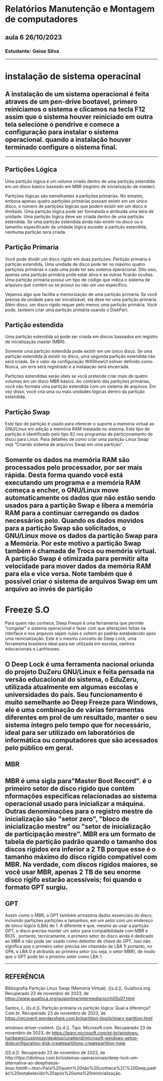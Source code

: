# Relatórios Manutenção e Montagem de computadores
## aula 6 26/10/2023
### **Estudante:** Geise Silva
----------------
# instalação de sistema operacinal
## A instalação de um sistema operacional é feita atraves de um pen-drive bootavel, primero reiniciamos o sistema e clicamos na tecla F12 assim que o sistema houver reiniciado em outra tela selecione o pendrive e comece a configuração para instalar o sistema operacional. quando a instalação houver terminado configure o sistema final.
----------------

## Partições Lógica
Uma partição lógica é um volume criado dentro de uma partição estendida em um disco básico baseado em MBR (registro de inicialização de master).

Partições lógicas são semelhantes a partições primárias. No entanto, embora apenas quatro partições primárias possam existir em um único disco, o número de partições lógicas que podem existir em um disco é ilimitado. Uma partição lógica pode ser formatada e atribuída uma letra de unidade. Uma partição lógica deve ser criada dentro de uma partição estendida. Se uma partição estendida ainda não existir no disco ou o tamanho especificado da unidade lógica exceder a partição estendida, nenhuma partição será criada.

## Partição Prímaria
Você pode dividir um disco rígido em duas partições: Partição primária e partição estendida. Uma unidade de disco pode ter no máximo quatro partições primárias e cada uma pode ter seu sistema operacional. Dito isso, apenas uma partição primária pode estar ativa e as outras ficarão ocultas. Uma partição primária possui um tipo de código que indica o sistema de arquivos que contém ou se possui ou não um uso específico.

Vejamos algo que facilita a memorização de uma partição primária: Se você precisa da unidade para ser inicializável, ela deve ter uma partição primária. Além disso, um disco rígido requer pelo menos uma partição primária. Você pode, também criar uma partição primária usando o DiskPart.
## Partição estendida
Uma partição estendida só pode ser criada em discos baseados em registro de inicialização master (MBR).

Somente uma partição estendida pode existir em um único disco. Se uma partição estendida já existir no disco, uma segunda partição estendida não será criada. Se o valor da configuração WillShowUI estiver definido como Nunca, um erro será registrado e a instalação será encerrada.

Partições estendidas serão úteis se você pretende criar mais de quatro volumes em um disco MBR básico. Ao contrário das partições primárias, você não formata uma partição estendida com um sistema de arquivos. Em vez disso, você cria uma ou mais unidades lógicas dentro da partição estendida.

## Partição Swap
Este tipo de partição é usado para oferecer o suporte a memória virtual ao GNU/Linux em adição a memória RAM instalada no sistema. Este tipo de partição é identificado pelo tipo 82 nos programas de particionamento de disco para Linux. Para detalhes de como criar uma partição Linux Swap veja “Criando sistema de arquivos Swap em uma partição”.

Somente os dados na memória RAM são processados pelo processador, por ser mais rápida. Desta forma quando você está executando um programa e a memória RAM começa a encher, o GNU/Linux move automaticamente os dados que não estão sendo usados para a partição Swap e libera a memória RAM para a continuar carregando os dados necessários pelo. Quando os dados movidos para a partição Swap são solicitados, o GNU/Linux move os dados da partição Swap para a Memória. Por este motivo a partição Swap também é chamada de Troca ou memória virtual. A partição Swap é otimizada para permitir alta velocidade para mover dados da memória RAM para ela e vice versa. Note também que é possível criar o sistema de arquivos Swap em um arquivo ao invés de partição
----------------
# Freeze S.O
Para quem não conhece, Deep Freeze é uma ferramenta que permite “congelar” o sistema operacional e fazer com que alterações feitas na interface e nos arquivos sejam nulas e voltem ao padrão estabelecido após uma reinicialização. Este é o mesmo conceito do Deep Lock, uma ferramenta brasileira ideal para ser utilizada em escolas, centros educacionais e LanHouses.

O Deep Lock é uma ferramenta nacional oriunda do projeto DuZeru GNU/Linux e feita pensada na versão educacional do sistema, o EduZeru, utilizada atualmente em algumas escolas e universidades do país. Seu funcionamento é muito semelhante ao Deep Freeze para Windows, ele é uma combinação de várias ferramentas diferentes em prol de um resultado, manter o seu sistema íntegro pelo tempo que for necessário, ideal para ser utilizado em laboratórios de informática ou computadores que são acessados pelo público em geral.
----------
## MBR

MBR é uma sigla para"Master Boot Record". é o primeiro setor de disco rígido que contém nformações especificas relacionadas ao sistema operacional usado para inicializar a máquina. Outras denominações para o registro mestre de inicialização são "setor zero", "bloco de inicialização mestre" ou "setor de inicialização de participação mestre". MBR era um formato de tabela de partição padrão quando  o tamanho dos discos rígidos era inferior a 2 TB porque esse é o tamanho máximo do disco rígido compatível com MBR. Na verdade, com discos rígidos maiores, se você usar MBR, apenas 2 TB de seu enorme disco rígifo estarão acessíveis; foi quando o **formato GPT** surgiu.
-------------
##  GPT

Assim como o MBR, o GPT também armazena dados essenciais do disco, incluindo partições partições  e tamanhos, em um setor com um endereço de bloco lógico (LBA) de 1. A diferente é que, mesmo ao usar a partição GPT, o disco precisa manter um setor para compatibilidade com MBR e BIOS , portanto, tecnicamente, o primeiro setor do disco ainda é dedicado ao MBR e não pode ser usado como detentor de chave do GPT. Isso não significa que o primeiro setor precisa ser chamado de LBA 1! portanto, no GPA, o LBA 0 é atribuido ao primeiro setor (ou seja, o setor MBR), de modo que o GPT pode ter o proximo setor como LBA 1.  

-----------------------
## REFERÊNCIA 
Bibliografia
Partição Linux Swap (Memória Virtual). ([s.d.]). Guiafoca.org. Recuperado 23 de novembro de 2023, de https://www.guiafoca.org/guiaonline/intermediario/ch05s07.html

Santos, L. ([s.d.]). Partição primária vs partição lógica: Qual a diferença? Com.br. Recuperado 23 de novembro de 2023, de https://recoverit.wondershare.com.br/partition-tips/primary-partition.html

windows-driver-content. ([s.d.]). Tipo. Microsoft.com. Recuperado 23 de novembro de 2023, de https://learn.microsoft.com/pt-br/windows-hardware/customize/desktop/unattend/microsoft-windows-setup-diskconfiguration-disk-createpartitions-createpartition-type

([S.d.]). Recuperado 23 de novembro de 2023, de http://ttps://diolinux.com.br/sistemas-operacionais/deep-lock-um-alternativa-ao-deepfreeze-linux.html#:~:text=Para%20quem%20não%20conhece%2C%20Deep,padrão%20estabelecido%20após%20uma%20reinicialização.